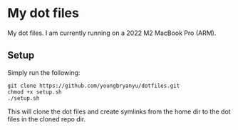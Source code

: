 # My dot files
My dot files. I am currently running on a 2022 M2 MacBook Pro (ARM).

## Setup
Simply run the following: 
```
git clone https://github.com/youngbryanyu/dotfiles.git
chmod +x setup.sh
./setup.sh
```
This will clone the dot files and create symlinks from the home dir to the dot files in the cloned repo dir.
